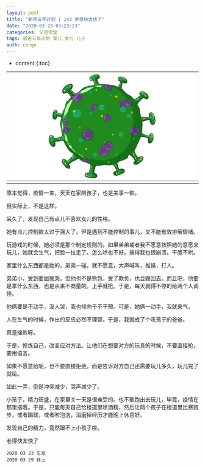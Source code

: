 ```yaml
---
layout: post
title: "新爸五年计划 | 143 老得快太快了"
date: "2020-03-23 03:23:23"
categories: 父范学堂
tags: 新爸五年计划 育儿 女儿 儿子
auth: conge
---
```

* content
{:toc}

|![](/assets/images/父范学堂/118382-d75fe3c694be52bf.png)|
|:----:|
||

原本觉得，疫情一来，天天在家陪孩子，也是美事一桩。

但实际上，不是这样。

呆久了，发现自己有点儿不喜欢女儿的性格。

她有点儿控制欲太过于强大了。但是遇到不能控制的事儿，又不能有效排解情绪。

玩游戏的时候，她必须是那个制定规则的。如果弟弟或者我不愿意按照她的意愿来玩儿，她就会生气，把脸一拉走了。怎么哄也不好。搞得我也很崩溃。干脆不哄。

家里什么东西都是她的，弟弟一碰，就不愿意，大声喊叫，推搡，打人。

弟弟小，受到委屈就哭。但他也不是熊包，受了欺负，也会踢回去。而且吧，他要是拿什么东西，也是从来不商量的，上手就抢。于是，每天就得不停的给两个人调停。




他俩要是不动手，没人哭，我也倾向于不干预。可是，她俩一动手，我就来气。

人在生气的时候，作出的反应必然不理智。于是，我就成了个吼孩子的爸爸。

真是挫败呀。

于是，修炼自己，改变应对方法。让他们在想要对方的玩具的时候，不要直接抢，要用语言。

如果不愿意给呢，也不要直接拒绝，而是告诉对方自己还需要玩儿多久，玩儿完了就给。

如此一弄，倒是冲突减少，哭声减少了。

小孩子，精力旺盛，在家里关一天是很难受的。也不敢跑出去玩儿，毕竟，疫情在那里摆着。于是，只能每天自己给楼道里喷酒精，然后让两个孩子在楼道里比赛跑步，或者踢球，或者吹泡泡，消磨掉经历才能晚上休息好。

发现自己的精力，竟然跟不上小孩子啦。


老得快太快了

```
2020 03 23 忘写
2020 03 29 补上
```
